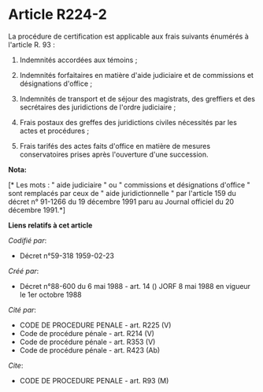 # Article R224-2

La procédure de certification est applicable aux frais suivants énumérés à l'article R. 93 :

1. Indemnités accordées aux témoins ;

2. Indemnités forfaitaires en matière d'aide judiciaire et de commissions et désignations d'office ;

3. Indemnités de transport et de séjour des magistrats, des greffiers et des secrétaires des juridictions de l'ordre
judiciaire ;

4. Frais postaux des greffes des juridictions civiles nécessités par les actes et procédures ;

5. Frais tarifés des actes faits d'office en matière de mesures conservatoires prises après l'ouverture d'une succession.

**Nota:**

[* Les mots : " aide judiciaire " ou " commissions et désignations d'office " sont remplacés par ceux de " aide
juridictionnelle " par l'article 159 du décret n° 91-1266 du 19 décembre 1991 paru au Journal officiel du 20 décembre 1991.*]

**Liens relatifs à cet article**

_Codifié par_:

  - Décret n°59-318 1959-02-23

_Créé par_:

  - Décret n°88-600 du 6 mai 1988 - art. 14 () JORF 8 mai 1988 en vigueur le 1er octobre 1988

_Cité par_:

  - CODE DE PROCEDURE PENALE - art. R225 (V)
  - Code de procédure pénale - art. R214 (V)
  - Code de procédure pénale - art. R353 (V)
  - Code de procédure pénale - art. R423 (Ab)

_Cite_:

  - CODE DE PROCEDURE PENALE - art. R93 (M)
